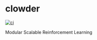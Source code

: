 # clowder

[![ci](https://github.com/Catwork-LLC/clowder/actions/workflows/build-docker.yml/badge.svg)](https://github.com/Catwork-LLC/clowder/actions/workflows/build-docker.yml)

Modular Scalable Reinforcement Learning
